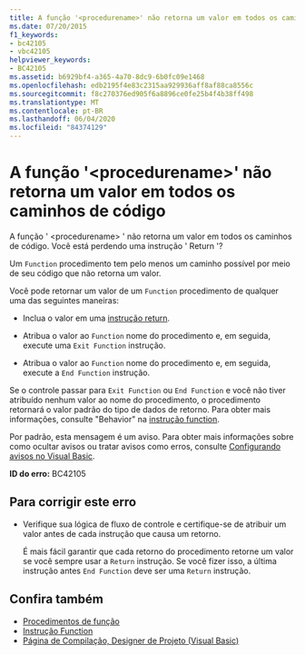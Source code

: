 ```yaml
---
title: A função '<procedurename>' não retorna um valor em todos os caminhos de código
ms.date: 07/20/2015
f1_keywords:
- bc42105
- vbc42105
helpviewer_keywords:
- BC42105
ms.assetid: b6929bf4-a365-4a70-8dc9-6b0fc09e1468
ms.openlocfilehash: edb2195f4e83c2315aa929936aff8af88ca8556c
ms.sourcegitcommit: f8c270376ed905f6a8896ce0fe25b4f4b38ff498
ms.translationtype: MT
ms.contentlocale: pt-BR
ms.lasthandoff: 06/04/2020
ms.locfileid: "84374129"
---
```

# <a name="function-procedurename-doesnt-return-a-value-on-all-code-paths"></a>A função '\<procedurename>' não retorna um valor em todos os caminhos de código
A função ' \<procedurename> ' não retorna um valor em todos os caminhos de código. Você está perdendo uma instrução ' Return '?  
  
 Um `Function` procedimento tem pelo menos um caminho possível por meio de seu código que não retorna um valor.  
  
 Você pode retornar um valor de um `Function` procedimento de qualquer uma das seguintes maneiras:  
  
- Inclua o valor em uma [instrução return](../statements/return-statement.md).  
  
- Atribua o valor ao `Function` nome do procedimento e, em seguida, execute uma `Exit Function` instrução.  
  
- Atribua o valor ao `Function` nome do procedimento e, em seguida, execute a `End Function` instrução.  
  
 Se o controle passar para `Exit Function` ou `End Function` e você não tiver atribuído nenhum valor ao nome do procedimento, o procedimento retornará o valor padrão do tipo de dados de retorno. Para obter mais informações, consulte "Behavior" na [instrução function](../statements/function-statement.md).  
  
 Por padrão, esta mensagem é um aviso. Para obter mais informações sobre como ocultar avisos ou tratar avisos como erros, consulte [Configurando avisos no Visual Basic](/visualstudio/ide/configuring-warnings-in-visual-basic).  
  
 **ID do erro:** BC42105  
  
## <a name="to-correct-this-error"></a>Para corrigir este erro  
  
- Verifique sua lógica de fluxo de controle e certifique-se de atribuir um valor antes de cada instrução que causa um retorno.  
  
     É mais fácil garantir que cada retorno do procedimento retorne um valor se você sempre usar a `Return` instrução. Se você fizer isso, a última instrução antes `End Function` deve ser uma `Return` instrução.  
  
## <a name="see-also"></a>Confira também

- [Procedimentos de função](../../programming-guide/language-features/procedures/function-procedures.md)
- [Instrução Function](../statements/function-statement.md)
- [Página de Compilação, Designer de Projeto (Visual Basic)](/visualstudio/ide/reference/compile-page-project-designer-visual-basic)
